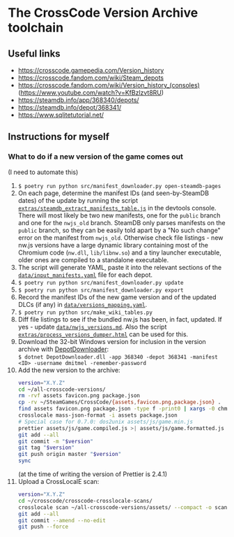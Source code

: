 # The CrossCode Version Archive toolchain

## Useful links

- <https://crosscode.gamepedia.com/Version_history>
- <https://crosscode.fandom.com/wiki/Steam_depots>
- <https://crosscode.fandom.com/wiki/Version_history_(consoles)> (<https://www.youtube.com/watch?v=KfBzlzvt8RU>)
- <https://steamdb.info/app/368340/depots/>
- <https://steamdb.info/depot/368341/>
- <https://www.sqlitetutorial.net/>

## Instructions for myself

### What to do if a new version of the game comes out

(I need to automate this)

1. `$ poetry run python src/manifest_downloader.py open-steamdb-pages`
2. On each page, determine the manifest IDs (and seen-by-SteamDB dates) of the update by running the script [`extras/steamdb_extract_manifests_table.js`](extras/steamdb_extract_manifests_table.js) in the devtools console. There will most likely be two new manifests, one for the `public` branch and one for the `nwjs_old` branch. SteamDB only parses manifests on the `public` branch, so they can be easily told apart by a "No such change" error on the manifest from `nwjs_old`. Otherwise check file listings - new nw.js versions have a large dynamic library containing most of the Chromium code (`nw.dll`, `lib/libnw.so`) and a tiny launcher executable, older ones are compiled to a standalone executable.
3. The script will generate YAML, paste it into the relevant sections of the [`data/input_manifests.yaml`](data/input_manifests.yaml) file for each depot.
4. `$ poetry run python src/manifest_downloader.py update`
5. `$ poetry run python src/manifest_downloader.py export`
6. Record the manifest IDs of the new game version and of the updated DLCs (if any) in [`data/versions_mapping.yaml`](data/versions_mapping.yaml).
7. `$ poetry run python src/make_wiki_tables.py`
8. Diff file listings to see if the bundled nw.js has been, in fact, updated. If yes - update [`data/nwjs_versions.md`](data/nwjs_versions.md). Also the script [`extras/process_versions_dumper.html`](extras/process_versions_dumper.html) can be used for this.
9. Download the 32-bit Windows version for inclusion in the version archive with [DepotDownloader](https://github.com/SteamRE/DepotDownloader/releases/latest): \
   `$ dotnet DepotDownloader.dll -app 368340 -depot 368341 -manifest <ID> -username dmitmel -remember-password`
10. Add the new version to the archive:
    ```bash
    version="X.Y.Z"
    cd ~/all-crosscode-versions/
    rm -rvf assets favicon.png package.json
    cp -rv ~/SteamGames/CrossCode/{assets,favicon.png,package.json} .
    find assets favicon.png package.json -type f -print0 | xargs -0 chmod -v -x
    crosslocale mass-json-format -i assets package.json
    # Special case for 0.7.0: dos2unix assets/js/game.min.js
    prettier assets/js/game.compiled.js >| assets/js/game.formatted.js
    git add --all
    git commit -m "$version"
    git tag "$version"
    git push origin master "$version"
    sync
    ```
    (at the time of writing the version of Prettier is 2.4.1)
11. Upload a CrossLocalE scan:
    ```bash
    version="X.Y.Z"
    cd ~/crosscode/crosscode-crosslocale-scans/
    crosslocale scan ~/all-crosscode-versions/assets/ --compact -o scan-"$version".json
    git add --all
    git commit --amend --no-edit
    git push --force
    ```
